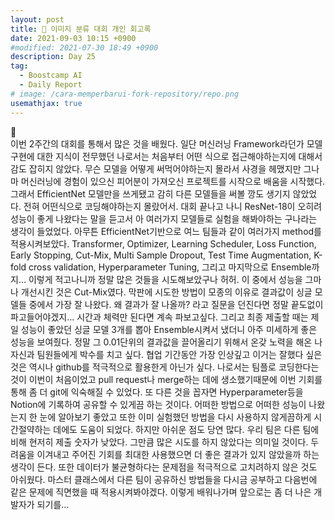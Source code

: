 ```yaml
---
layout: post
title: 📔 이미지 분류 대회 개인 회고록
date: 2021-09-03 10:15 +0900
#modified: 2021-07-30 18:49 +0900
description: Day 25
tag:
  - Boostcamp AI
  - Daily Report
# image: /cara-memperbarui-fork-repository/repo.png
usemathjax: true
---
```


🌿\
이번 2주간의 대회를 통해서 많은 것을 배웠다. 일단 머신러닝 Framework라던가 모델 구현에 대한 지식이 전무했던 나로서는 처음부터 어떤 식으로 접근해야하는지에 대해서 감도 잡히지 않았다. 무슨 모델을 어떻게 써먹어야하는지 몰라서 사경을 헤맸지만 그나마 머신러닝에 경험이 있으신 피어분이 가져오신 프로젝트를 시작으로 배움을 시작했다. 그래서 EfficientNet 모델만을 쓰게됐고 감히 다른 모델들을 써볼 깡도 생기지 않았었다. 전혀 어떤식으로 코딩해야하는지 몰랐어서. 대회 끝나고 나니 ResNet-18이 오히려 성능이 좋게 나왔다는 말을 듣고서 아 여러가지 모델들로 실험을 해봐야하는 구나라는 생각이 들었었다. 아무튼 EfficientNet기반으로 여느 팀들과 같이 여러가지 method를 적용시켜보았다. Transformer, Optimizer, Learning Scheduler, Loss Function, Early Stopping, Cut-Mix, Multi Sample Dropout, Test Time Augmentation, K-fold cross validation, Hyperparameter Tuning, 그리고 마지막으로 Ensemble까지… 이렇게 적고나니까 정말 많은 것들을 시도해보았구나 허허. 이 중에서 성능을 그마나 개선시킨 것은 Cut-Mix였다. 막판에 시도한 방법이 모종의 이유로 결과값이 싱글 모델들 중에서 가장 잘 나왔다. 왜 결과가 잘 나올까? 라고 질문을 던진다면 정말 끝도없이 파고들어야겠지… 시간과 체력만 된다면 계속 파보고싶다. 그리고 최종 제출할 때는 제일 성능이 좋았던 싱글 모델 3개를 뽑아 Ensemble시켜서 냈더니 아주 미세하게 좋은 성능을 보여줬다. 정말 그 0.01단위의 결과값을 끌어올리기 위해서 온갖 노력을 해온 나 자신과 팀원들에게 박수를 치고 싶다. 협업 기간동안 가장 인상깊고 이거는 잘했다 싶은 것은 역시나 github를 적극적으로 활용한게 아닌가 싶다. 나로서는 팀플로 코딩한다는 것이 이번이 처음이었고 pull request나 merge하는 데에 생소했기때문에 이번 기회를 통해 좀 더 git에 익숙해질 수 있었다. 또 다른 것을 꼽자면 Hyperparameter등을 Notion에 기록하여 공유할 수 있게끔 하는 것이다. 어떠한 방법으로 어떠한 성능이 나왔는지 한 눈에 알아보기 좋았고 또한 이미 실험했던 방법을 다시 사용하지 않게끔하게 시간절약하는 데에도 도움이 되었다. 하지만 아쉬운 점도 당연 많다. 우리 팀은 다른 팀에 비해 현저히 제출 숫자가 낮았다. 그만큼 많은 시도를 하지 않았다는 의미일 것이다. 두려움을 이겨내고 주어진 기회를 최대한 사용했으면 더 좋은 결과가 있지 않았을까 하는 생각이 든다. 또한 데이터가 불균형하다는 문제점을 적극적으로 고치려하지 않은 것도 아쉬웠다. 마스터 클래스에서 다른 팀이 공유하신 방법들을 다시금 공부하고 다음번에 같은 문제에 직면했을 때 적용시켜봐야겠다. 이렇게 배워나가며 앞으로는 좀 더 나은 개발자가 되기를…